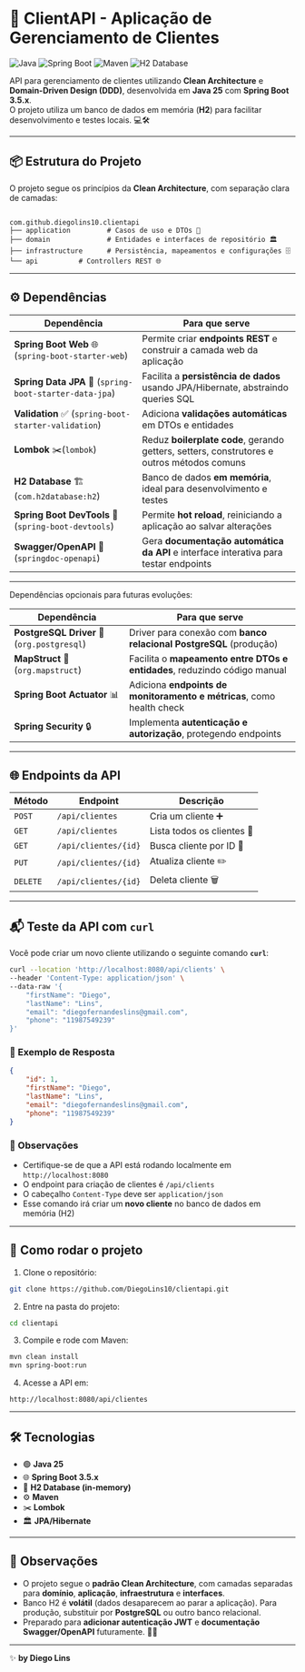 # 🚀 ClientAPI - Aplicação de Gerenciamento de Clientes

![Java](https://img.shields.io/badge/Java-25-blue?logo=java) 
![Spring Boot](https://img.shields.io/badge/Spring%20Boot-3.5.x-green?logo=spring) 
![Maven](https://img.shields.io/badge/Maven-3.9.6-red?logo=apache-maven) 
![H2 Database](https://img.shields.io/badge/H2%20DB-in%20memory-orange?logo=h2-database)

API para gerenciamento de clientes utilizando **Clean Architecture** e **Domain-Driven Design (DDD)**, desenvolvida em **Java 25** com **Spring Boot 3.5.x**.  
O projeto utiliza um banco de dados em memória (**H2**) para facilitar desenvolvimento e testes locais. 💻🛠️

---

## 📦 Estrutura do Projeto

O projeto segue os princípios da **Clean Architecture**, com separação clara de camadas:

```

com.github.diegolins10.clientapi
├── application         # Casos de uso e DTOs 📝
├── domain              # Entidades e interfaces de repositório 🏛️
├── infrastructure      # Persistência, mapeamentos e configurações 🗄️
└── api          # Controllers REST 🌐

````

---

## ⚙️ Dependências

| Dependência                                          | Para que serve                                                                             |
| ---------------------------------------------------- | ------------------------------------------------------------------------------------------ |
| **Spring Boot Web** 🌐 (`spring-boot-starter-web`)      | Permite criar **endpoints REST** e construir a camada web da aplicação                     | 
| **Spring Data JPA** 💾  (`spring-boot-starter-data-jpa`) | Facilita a **persistência de dados** usando JPA/Hibernate, abstraindo queries SQL          | 
| **Validation** ✅ (`spring-boot-starter-validation`)    | Adiciona **validações automáticas** em DTOs e entidades                                    | 
| **Lombok** ✂️(`lombok`)                                | Reduz **boilerplate code**, gerando getters, setters, construtores e outros métodos comuns | 
| **H2 Database** 🏗️(`com.h2database:h2`)                | Banco de dados **em memória**, ideal para desenvolvimento e testes                         | 
| **Spring Boot DevTools** 🔄 (`spring-boot-devtools`)    | Permite **hot reload**, reiniciando a aplicação ao salvar alterações                       | 
| **Swagger/OpenAPI** 📑  (`springdoc-openapi`)            | Gera **documentação automática da API** e interface interativa para testar endpoints       | 

---

Dependências opcionais para futuras evoluções:

| Dependência                                          | Para que serve                                                                             |
| ---------------------------------------------------- | ------------------------------------------------------------------------------------------ |
| **PostgreSQL Driver** 🐘(`org.postgresql`)             | Driver para conexão com **banco relacional PostgreSQL** (produção)                      |
| **MapStruct** 🔀 (`org.mapstruct`)                      | Facilita o **mapeamento entre DTOs e entidades**, reduzindo código manual              | 
| **Spring Boot Actuator** 📊                            | Adiciona **endpoints de monitoramento e métricas**, como health check                   | 
| **Spring Security** 🔒                                 | Implementa **autenticação e autorização**, protegendo endpoints                         | 

---

## 🌐 Endpoints da API

| Método | Endpoint | Descrição |
|--------|----------|-----------|
| `POST` | `/api/clientes` | Cria um cliente ➕ |
| `GET` | `/api/clientes` | Lista todos os clientes 📃 |
| `GET` | `/api/clientes/{id}` | Busca cliente por ID 🔎 |
| `PUT` | `/api/clientes/{id}` | Atualiza cliente ✏️ |
| `DELETE` | `/api/clientes/{id}` | Deleta cliente 🗑️ |

---

## 📬 Teste da API com `curl`

Você pode criar um novo cliente utilizando o seguinte comando **`curl`**:

```bash
curl --location 'http://localhost:8080/api/clients' \
--header 'Content-Type: application/json' \
--data-raw '{
    "firstName": "Diego",
    "lastName": "Lins",
    "email": "diegofernandeslins@gmail.com",
    "phone": "11987549239"
}'
```

### 🔹 Exemplo de Resposta

```json
{
    "id": 1,
    "firstName": "Diego",
    "lastName": "Lins",
    "email": "diegofernandeslins@gmail.com",
    "phone": "11987549239"
}
```

### 🔹 Observações

* Certifique-se de que a API está rodando localmente em `http://localhost:8080`
* O endpoint para criação de clientes é `/api/clients`
* O cabeçalho `Content-Type` deve ser `application/json`
* Esse comando irá criar um **novo cliente** no banco de dados em memória (H2)

---

## 🚀 Como rodar o projeto

1. Clone o repositório:
```bash
git clone https://github.com/DiegoLins10/clientapi.git
````

2. Entre na pasta do projeto:

```bash
cd clientapi
```

3. Compile e rode com Maven:

```bash
mvn clean install
mvn spring-boot:run
```

4. Acesse a API em:

```
http://localhost:8080/api/clientes
```

---

## 🛠 Tecnologias

* 🟢 **Java 25**
* 🌐 **Spring Boot 3.5.x**
* 💾 **H2 Database (in-memory)**
* ⚙️ **Maven**
* ✂️ **Lombok**
* 🏛️ **JPA/Hibernate**

---

## 📖 Observações

* O projeto segue o **padrão Clean Architecture**, com camadas separadas para **domínio**, **aplicação**, **infraestrutura** e **interfaces**.
* Banco H2 é **volátil** (dados desaparecem ao parar a aplicação). Para produção, substituir por **PostgreSQL** ou outro banco relacional.
* Preparado para **adicionar autenticação JWT** e **documentação Swagger/OpenAPI** futuramente. 🔐📑

---

✨ **by Diego Lins**
